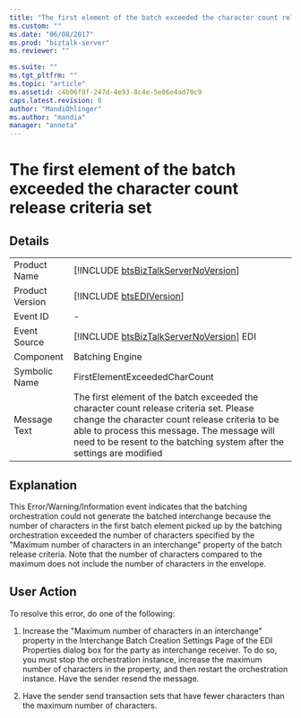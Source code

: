 ```yaml
---
title: "The first element of the batch exceeded the character count release criteria set | Microsoft Docs"
ms.custom: ""
ms.date: "06/08/2017"
ms.prod: "biztalk-server"
ms.reviewer: ""

ms.suite: ""
ms.tgt_pltfrm: ""
ms.topic: "article"
ms.assetid: c4b06f8f-247d-4e93-8c4e-5e86e4ad70c9
caps.latest.revision: 8
author: "MandiOhlinger"
ms.author: "mandia"
manager: "anneta"
---
```

# The first element of the batch exceeded the character count release criteria set
## Details  
  
|                 |                                                                                                                                                                                                                                                                    |
|-----------------|--------------------------------------------------------------------------------------------------------------------------------------------------------------------------------------------------------------------------------------------------------------------|
|  Product Name   |                                                                                        [!INCLUDE [btsBizTalkServerNoVersion](../includes/btsbiztalkservernoversion-md.md)]                                                                                         |
| Product Version |                                                                                                    [!INCLUDE [btsEDIVersion](../includes/btsediversion-md.md)]                                                                                                     |
|    Event ID     |                                                                                                                                 -                                                                                                                                  |
|  Event Source   |                                                                                      [!INCLUDE [btsBizTalkServerNoVersion](../includes/btsbiztalkservernoversion-md.md)] EDI                                                                                       |
|    Component    |                                                                                                                          Batching Engine                                                                                                                           |
|  Symbolic Name  |                                                                                                                   FirstElementExceededCharCount                                                                                                                    |
|  Message Text   | The first element of the batch exceeded the character count release criteria set. Please change the character count release criteria to be able to process this message. The message will need to be resent to the batching system after the settings are modified |
  
## Explanation  
 This Error/Warning/Information event indicates that the batching orchestration could not generate the batched interchange because the number of characters in the first batch element picked up by the batching orchestration exceeded the number of characters specified by the "Maximum number of characters in an interchange" property of the batch release criteria. Note that the number of characters compared to the maximum does not include the number of characters in the envelope.  
  
## User Action  
 To resolve this error, do one of the following:  
  
1.  Increase the "Maximum number of characters in an interchange" property in the Interchange Batch Creation Settings Page of the EDI Properties dialog box for the party as interchange receiver. To do so, you must stop the orchestration instance, increase the maximum number of characters in the property, and then restart the orchestration instance. Have the sender resend the message.  
  
2.  Have the sender send transaction sets that have fewer characters than the maximum number of characters.